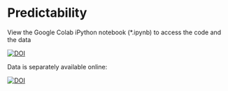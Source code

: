 # Predictability

View the Google Colab iPython notebook (*.ipynb) to access the code and the data

[![DOI](https://zenodo.org/badge/328809712.svg)](https://zenodo.org/badge/latestdoi/328809712)

Data is separately available online:

[![DOI](https://zenodo.org/badge/DOI/10.5281/zenodo.4663068.svg)](https://doi.org/10.5281/zenodo.4663068)
